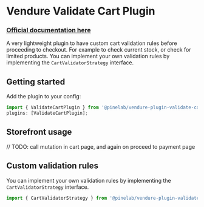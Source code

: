 # Vendure Validate Cart Plugin

### [Official documentation here](https://pinelab-plugins.com/plugin/vendure-plugin-validate-cart)

A very lightweight plugin to have custom cart validation rules before proceeding to checkout. For example to check current stock, or check for limited products. You can implement your own validation rules by implementing the `CartValidatorStrategy` interface.

## Getting started

Add the plugin to your config:

```ts
import { ValidateCartPlugin } from '@pinelab/vendure-plugin-validate-cart';
plugins: [ValidateCartPlugin];
```

## Storefront usage

// TODO: call mutation in cart page, and again on proceed to payment page

## Custom validation rules

You can implement your own validation rules by implementing the `CartValidatorStrategy` interface.

```ts
import { CartValidatorStrategy } from '@pinelab/vendure-plugin-validate-cart';
```
